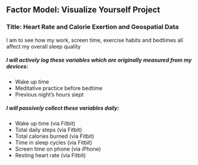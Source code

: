 ## Factor Model: Visualize Yourself Project
### Title:  Heart Rate and Calorie Exertion and Geospatial Data

I am to see how my work, screen time, exercise habits and bedtimes all affect my overall sleep quality

##### I will actively log these variables which are originally measured from my devices:
 - Wake up time
 - Meditative practice before bedtime
 - Previous night’s hours slept


##### I will passively collect these variables daily:
 - Wake up time (via Fitbit)
 - Total daily steps (via Fitbit)
 - Total calories burned (via Fitbit)
 - Time in sleep cycles (via Fitbit)
 - Screen time on phone (via iPhone)
 - Resting heart rate (via Fitbit)
